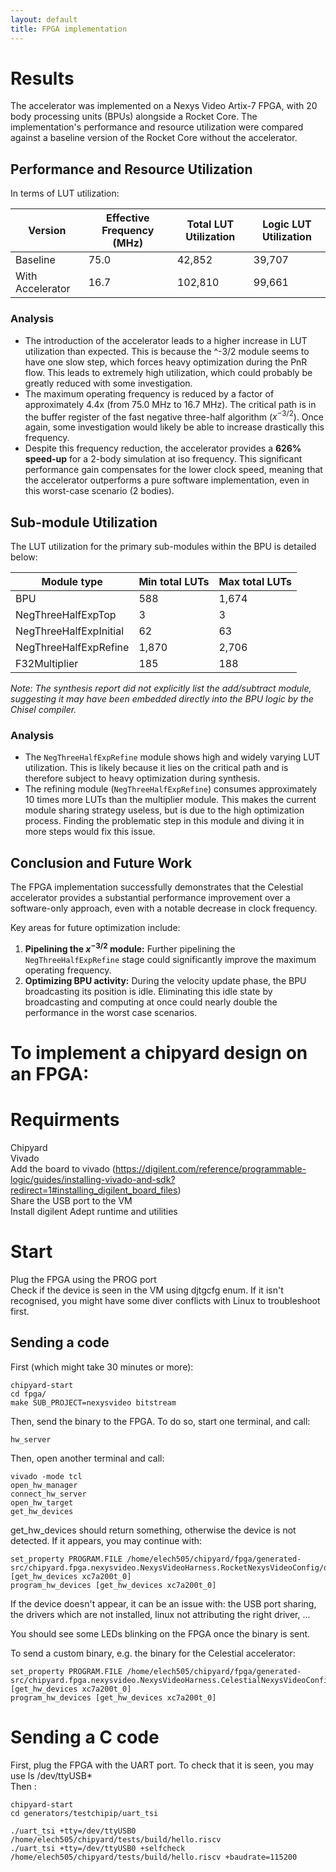 ```yaml
---
layout: default
title: FPGA implementation
---
```



# Results

The accelerator was implemented on a Nexys Video Artix-7 FPGA, with 20 body processing units (BPUs) alongside a Rocket Core. The implementation's performance and resource utilization were compared against a baseline version of the Rocket Core without the accelerator.

## Performance and Resource Utilization

In terms of LUT utilization:

| Version             | Effective Frequency (MHz) | Total LUT Utilization | Logic LUT Utilization |
| ------------------- | ------------------------- | --------------------- | --------------------- |
| Baseline            | 75.0                      | 42,852                | 39,707                |
| With Accelerator    | 16.7                      | 102,810               | 99,661                |



### Analysis

- The introduction of the accelerator leads to a higher increase in LUT utilization than expected. This is because the ^-3/2 module seems to have one slow step, which forces heavy optimization during the PnR flow. This leads to extremely high utilization, which could probably be greatly reduced with some investigation.
- The maximum operating frequency is reduced by a factor of approximately 4.4x (from 75.0 MHz to 16.7 MHz). The critical path is in the buffer register of the fast negative three-half algorithm ($x^{-3/2}$). Once again, some investigation would likely be able to increase drastically this frequency.
- Despite this frequency reduction, the accelerator provides a **626% speed-up** for a 2-body simulation at iso frequency. This significant performance gain compensates for the lower clock speed, meaning that the accelerator outperforms a pure software implementation, even in this worst-case scenario (2 bodies).

## Sub-module Utilization

The LUT utilization for the primary sub-modules within the BPU is detailed below:

| Module type              | Min total LUTs | Max total LUTs |
| ------------------------ | -------------- | -------------- |
| BPU                      | 588            | 1,674          |
| NegThreeHalfExpTop       | 3              | 3              |
| NegThreeHalfExpInitial   | 62             | 63             |
| NegThreeHalfExpRefine    | 1,870          | 2,706          |
| F32Multiplier            | 185            | 188            |

*Note: The synthesis report did not explicitly list the add/subtract module, suggesting it may have been embedded directly into the BPU logic by the Chisel compiler.*

### Analysis

- The `NegThreeHalfExpRefine` module shows high and widely varying LUT utilization. This is likely because it lies on the critical path and is therefore subject to heavy optimization during synthesis.
- The refining module (`NegThreeHalfExpRefine`) consumes approximately 10 times more LUTs than the multiplier module. This makes the current module sharing strategy useless, but is due to the high optimization process. Finding the problematic step in this module and diving it in more steps would fix this issue.

## Conclusion and Future Work

The FPGA implementation successfully demonstrates that the Celestial accelerator provides a substantial performance improvement over a software-only approach, even with a notable decrease in clock frequency.

Key areas for future optimization include:
1.  **Pipelining the $x^{-3/2}$ module:** Further pipelining the `NegThreeHalfExpRefine` stage could significantly improve the maximum operating frequency.
2.  **Optimizing BPU activity:** During the velocity update phase, the BPU broadcasting its position is idle. Eliminating this idle state by broadcasting and computing at once could nearly double the performance in the worst case scenarios.

# To implement a chipyard design on an FPGA:
# Requirments

Chipyard \
Vivado \
Add the board to vivado (https://digilent.com/reference/programmable-logic/guides/installing-vivado-and-sdk?redirect=1#installing_digilent_board_files)  \
Share the USB port to the VM  \
Install digilent Adept runtime and utilities  


# Start

Plug the FPGA using the PROG port  \
Check if the device is seen in the VM using djtgcfg enum. If it isn't recognised, you might have some diver conflicts with Linux to troubleshoot first.  

## Sending a code 

First (which might take 30 minutes or more):  

```
chipyard-start
cd fpga/
make SUB_PROJECT=nexysvideo bitstream 
```

Then, send the binary to the FPGA. To do so, start one terminal, and call:
```
hw_server 
```

Then, open another terminal and call:
```
vivado -mode tcl
open_hw_manager
connect_hw_server
open_hw_target
get_hw_devices
```

get_hw_devices should return something, otherwise the device is not detected. If it appears, you may continue with: 

```
set_property PROGRAM.FILE /home/elech505/chipyard/fpga/generated-src/chipyard.fpga.nexysvideo.NexysVideoHarness.RocketNexysVideoConfig/obj/NexysVideoHarness.bit [get_hw_devices xc7a200t_0]
program_hw_devices [get_hw_devices xc7a200t_0]
```
If the device doesn't appear, it can be an issue with: the USB port sharing, the drivers which are not installed, linux not attributing the right driver, ...

You should see some LEDs blinking on the FPGA once the binary is sent.


To send a custom binary, e.g. the binary for the Celestial accelerator: 
```
set_property PROGRAM.FILE /home/elech505/chipyard/fpga/generated-src/chipyard.fpga.nexysvideo.NexysVideoHarness.CelestialNexysVideoConfig/obj/NexysVideoHarness.bit [get_hw_devices xc7a200t_0]
program_hw_devices [get_hw_devices xc7a200t_0]
```

# Sending a C code
First, plug the FPGA with the UART port. To check that it is seen, you may use ls /dev/ttyUSB* \
Then : 
```
chipyard-start
cd generators/testchipip/uart_tsi

./uart_tsi +tty=/dev/ttyUSB0 /home/elech505/chipyard/tests/build/hello.riscv
./uart_tsi +tty=/dev/ttyUSB0 +selfcheck /home/elech505/chipyard/tests/build/hello.riscv +baudrate=115200
```
